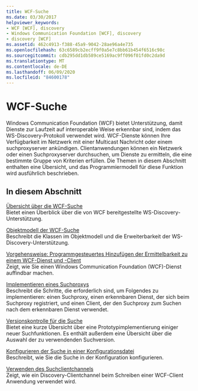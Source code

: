 ```yaml
---
title: WCF-Suche
ms.date: 03/30/2017
helpviewer_keywords:
- WCF [WCF], discovery
- Windows Communication Foundation [WCF], discovery
- discovery [WCF]
ms.assetid: 462c4913-f388-45a9-9042-28ae96a4e735
ms.openlocfilehash: 63c6589cb2ecff9f0a5e7c8bb61b454f6516c98c
ms.sourcegitcommit: cdb295dd1db589ce5169ac9ff096f01fd0c2da9d
ms.translationtype: MT
ms.contentlocale: de-DE
ms.lasthandoff: 06/09/2020
ms.locfileid: "84600178"
---
```

# <a name="wcf-discovery"></a>WCF-Suche
Windows Communication Foundation (WCF) bietet Unterstützung, damit Dienste zur Laufzeit auf interoperable Weise erkennbar sind, indem das WS-Discovery-Protokoll verwendet wird. WCF-Dienste können Ihre Verfügbarkeit im Netzwerk mit einer Multicast Nachricht oder einem suchproxyserver ankündigen. Clientanwendungen können ein Netzwerk oder einen Suchproxyserver durchsuchen, um Dienste zu ermitteln, die eine bestimmte Gruppe von Kriterien erfüllen. Die Themen in diesem Abschnitt enthalten eine Übersicht, und das Programmiermodell für diese Funktion wird ausführlich beschrieben.  
  
## <a name="in-this-section"></a>In diesem Abschnitt  
 [Übersicht über die WCF-Suche](wcf-discovery-overview.md)  
 Bietet einen Überblick über die von WCF bereitgestellte WS-Discovery-Unterstützung.  
  
 [Objektmodell der WCF-Suche](wcf-discovery-object-model.md)  
 Beschreibt die Klassen im Objektmodell und die Erweiterbarkeit der WS-Discovery-Unterstützung.  
  
 [Vorgehensweise: Programmgesteuertes Hinzufügen der Ermittelbarkeit zu einem WCF-Dienst und -Client](how-to-programmatically-add-discoverability-to-a-wcf-service-and-client.md)  
 Zeigt, wie Sie einen Windows Communication Foundation (WCF)-Dienst auffindbar machen.  
  
 [Implementieren eines Suchproxys](implementing-a-discovery-proxy.md)  
 Beschreibt die Schritte, die erforderlich sind, um Folgendes zu implementieren: einen Suchproxy, einen erkennbaren Dienst, der sich beim Suchproxy registriert, und einen Client, der den Suchproxy zum Suchen nach dem erkennbaren Dienst verwendet.  
  
 [Versionskontrolle für die Suche](discovery-versioning.md)  
 Bietet eine kurze Übersicht über eine Prototypimplementierung einiger neuer Suchfunktionen. Es enthält außerdem eine Übersicht über die Auswahl der zu verwendenden Suchversion.  
  
 [Konfigurieren der Suche in einer Konfigurationsdatei](configuring-discovery-in-a-configuration-file.md)  
 Beschreibt, wie Sie die Suche in der Konfiguration konfigurieren.  
  
 [Verwenden des Suchclientchannels](using-the-discovery-client-channel.md)  
 Zeigt, wie ein Discovery-Clientchannel beim Schreiben einer WCF-Client Anwendung verwendet wird.

